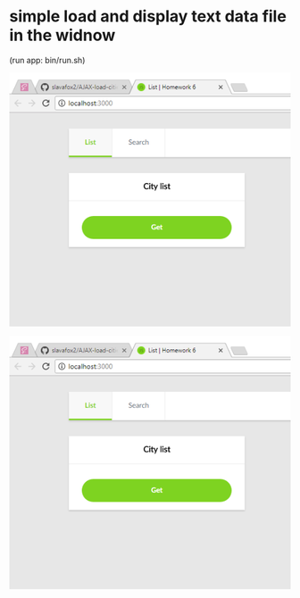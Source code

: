 # simple load and display text data file in the widnow 
(run app: bin/run.sh)


![1](/imagesForReadMe//1.png)


![1](/imagesForReadMe//1.PNG)
